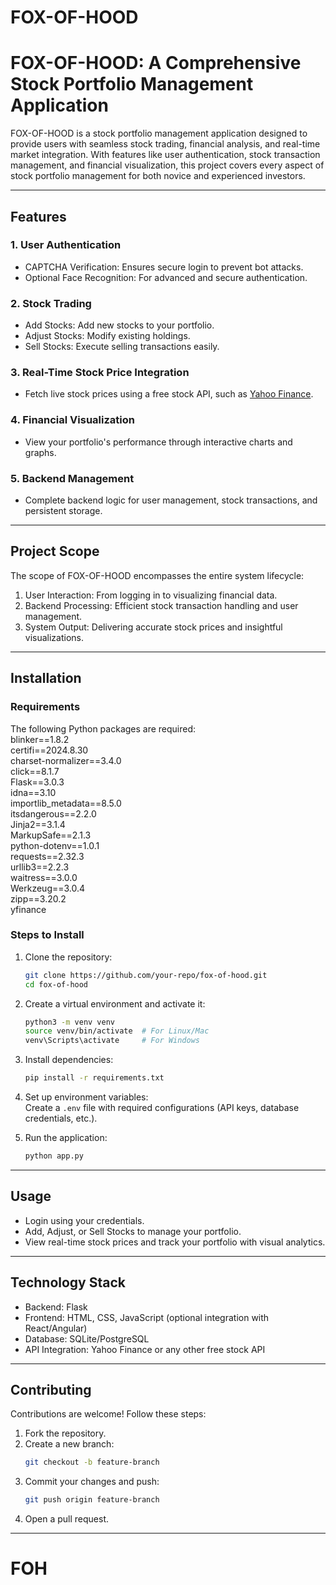 ﻿# FOX-OF-HOOD
# FOX-OF-HOOD: A Comprehensive Stock Portfolio Management Application

FOX-OF-HOOD is a stock portfolio management application designed to provide users with seamless stock trading, financial analysis, and real-time market integration. With features like user authentication, stock transaction management, and financial visualization, this project covers every aspect of stock portfolio management for both novice and experienced investors.

---

## Features

### 1. User Authentication  
- CAPTCHA Verification: Ensures secure login to prevent bot attacks.  
- Optional Face Recognition: For advanced and secure authentication.  

### 2. Stock Trading  
- Add Stocks: Add new stocks to your portfolio.  
- Adjust Stocks: Modify existing holdings.  
- Sell Stocks: Execute selling transactions easily.  

### 3. Real-Time Stock Price Integration  
- Fetch live stock prices using a free stock API, such as [Yahoo Finance](https://pypi.org/project/yfinance/).  

### 4. Financial Visualization  
- View your portfolio's performance through interactive charts and graphs.  

### 5. Backend Management  
- Complete backend logic for user management, stock transactions, and persistent storage.  

---

## Project Scope  
The scope of FOX-OF-HOOD encompasses the entire system lifecycle:  
1. User Interaction: From logging in to visualizing financial data.  
2. Backend Processing: Efficient stock transaction handling and user management.  
3. System Output: Delivering accurate stock prices and insightful visualizations.  

---

## Installation  

### Requirements  
The following Python packages are required:  
blinker==1.8.2  
certifi==2024.8.30  
charset-normalizer==3.4.0  
click==8.1.7  
Flask==3.0.3  
idna==3.10  
importlib_metadata==8.5.0  
itsdangerous==2.2.0  
Jinja2==3.1.4  
MarkupSafe==2.1.3  
python-dotenv==1.0.1  
requests==2.32.3  
urllib3==2.2.3  
waitress==3.0.0  
Werkzeug==3.0.4  
zipp==3.20.2  
yfinance


### Steps to Install  
1. Clone the repository:  
   ```bash
   git clone https://github.com/your-repo/fox-of-hood.git
   cd fox-of-hood
   ```

2. Create a virtual environment and activate it:  
   ```bash
   python3 -m venv venv  
   source venv/bin/activate  # For Linux/Mac  
   venv\Scripts\activate     # For Windows  
   ```

3. Install dependencies:  
   ```bash
   pip install -r requirements.txt
   ```

4. Set up environment variables:  
   Create a `.env` file with required configurations (API keys, database credentials, etc.).

5. Run the application:  
   ```bash
   python app.py
   ```

---

## Usage  
- Login using your credentials.  
- Add, Adjust, or Sell Stocks to manage your portfolio.  
- View real-time stock prices and track your portfolio with visual analytics.  

---

## Technology Stack  
- Backend: Flask  
- Frontend: HTML, CSS, JavaScript (optional integration with React/Angular)  
- Database: SQLite/PostgreSQL  
- API Integration: Yahoo Finance or any other free stock API  

---

## Contributing  
Contributions are welcome! Follow these steps:  
1. Fork the repository.  
2. Create a new branch:  
   ```bash
   git checkout -b feature-branch
   ```  
3. Commit your changes and push:  
   ```bash
   git push origin feature-branch
   ```  
4. Open a pull request.  

---

# FOH
